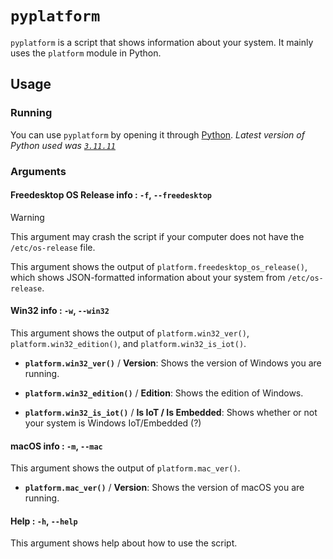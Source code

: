 # `pyplatform`

`pyplatform` is a script that shows information about your system. It mainly uses the `platform` module in Python.

## Usage

### Running 

You can use `pyplatform` by opening it through [Python](https://python.org/). *Latest version of Python used was [`3.11.11`](https://www.python.org/downloads/release/python-31111/)*

### Arguments

#### Freedesktop OS Release info : `-f`, `--freedesktop`

> [!WARNING]
> This argument may crash the script if your computer does not have the `/etc/os-release` file.

This argument shows the output of `platform.freedesktop_os_release()`, which shows JSON-formatted information about your system from `/etc/os-release`.

#### Win32 info : `-w`, `--win32`

This argument shows the output of `platform.win32_ver()`, `platform.win32_edition()`, and `platform.win32_is_iot()`.

- **`platform.win32_ver()`** / **Version**: Shows the version of Windows you are running.

- **`platform.win32_edition()`** / **Edition**: Shows the edition of Windows.

- **`platform.win32_is_iot()`** / **Is IoT / Is Embedded**: Shows whether or not your system is Windows IoT/Embedded (?)

#### macOS info : `-m`, `--mac`

This argument shows the output of `platform.mac_ver()`.

- **`platform.mac_ver()`** / **Version**: Shows the version of macOS you are running.

#### Help : `-h`, `--help`

This argument shows help about how to use the script.
